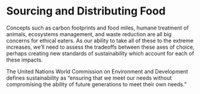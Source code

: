 # Sourcing and Distributing Food

Concepts such as carbon footprints and food miles, humane treatment of animals, ecosystems management, and waste reduction are all big concerns for ethical eaters. As our ability to take all of these to the extreme increases, we’ll need to assess the tradeoffs between these axes of choice, perhaps creating new standards of sustainability which account for each of these impacts.

The United Nations World Commission on Environment and Development defines sustainability as “ensuring that we meet our needs without compromising the ability of future generations to meet their own needs.” 

